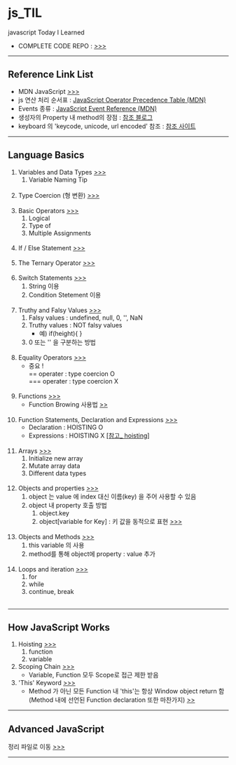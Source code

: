 # js_TIL
javascript Today I Learned
<ul>
    <li>
        COMPLETE CODE REPO : <a href="https://github.com/jonasschmedtmann/complete-javascript-course">>>></a>
    </li>
</ul>
<hr/>

<h2>Reference Link List</h2>
<ul>
    <li>
        MDN JavaScript
        <a href="https://developer.mozilla.org/ko/docs/Web/JavaScript">
            >>>
        </a>
    </li>
    <li>
        js 연산 처리 순서표 : 
        <a href="https://developer.mozilla.org/en-US/docs/Web/JavaScript/Reference/Operators/Operator_Precedence">
            JavaScript Operator Precedence Table (MDN)
        </a> 
    </li>
    <li>
        Events 종류 : 
        <a href="https://developer.mozilla.org/en-US/docs/Web/Events">
            JavaScript Event Reference (MDN)
        </a> 
    </li>
    <li>
        생성자의 Property 내 method의 장점 :
        <a href="https://velog.io/@gtobio11/Javascript-Prototype-methods-vs-Object-methods">
         참조 블로그
        </a>
    </li>
    <li>
        keyboard 의 'keycode, unicode, url encoded' 참조 :
        <a href="http://keycodes.atjayjo.com/">
            참조 사이트
        </a>
    </li>
</ul>
<hr/>

<h2>Language Basics</h2>
<ol>
    <li>
        Variables and Data Types
        <a href="https://github.com/seong7/js_TIL/blob/92c296a3643696fc0c8261c1b0107ada48dac6f2/2-JS-basics/script.js#L2">
            >>>
        </a>
        <ol>
            <li>
                Variable Naming Tip
            </li>
        </ol>
    </li><br/>
    <li>
        Type Coercion (형 변환)
        <a href="https://github.com/seong7/js_TIL/blob/92c296a3643696fc0c8261c1b0107ada48dac6f2/2-JS-basics/script.js#L38">
            >>>
        </a>
    </li><br/>
    <li>
        Basic Operators
        <a href="https://github.com/seong7/js_TIL/blob/92c296a3643696fc0c8261c1b0107ada48dac6f2/2-JS-basics/script.js#L65">
        >>>
        </a>
        <ol>
            <li>Logical</li>
            <li>Type of</li>
            <li>Multiple Assignments</li>
        </ol>
    </li><br/>
    <li>
        If / Else Statement
        <a href="https://github.com/seong7/js_TIL/blob/92c296a3643696fc0c8261c1b0107ada48dac6f2/2-JS-basics/script.js#L101">
            >>>
        </a>
    </li><br/>
    <li>
        The Ternary Operator
        <a href="https://github.com/seong7/js_TIL/blob/92c296a3643696fc0c8261c1b0107ada48dac6f2/2-JS-basics/script.js#L118">
            >>>
        </a>
    </li><br/>
    <li>
        Switch Statements
        <a href="https://github.com/seong7/js_TIL/blob/92c296a3643696fc0c8261c1b0107ada48dac6f2/2-JS-basics/script.js#L130">
            >>>
        </a>
        <ol>
            <li>String 이용</li>
            <li>Condition Stetement 이용</li> 
        </ol>
    </li><br/>
    <li>
        Truthy and Falsy Values
        <a href="https://github.com/seong7/js_TIL/blob/edbbf94c925b71d0f4aac18648dba082b1fd1630/2-JS-basics/script.js#L167">
            >>>
        </a>
        <ol>
            <li>Falsy values :   undefined, null, 0, '', NaN </li>
            <li>Truthy values :  NOT falsy values
                <ul>
                    <li>예) if(height){  } </li>
                </ul>
            </li>
            <li>0 또는 '' 을 구분하는 방법</li>
        </ol>
    </li><br/>
    <li>
        Equality Operators
        <a href="https://github.com/seong7/js_TIL/blob/92c296a3643696fc0c8261c1b0107ada48dac6f2/2-JS-basics/script.js#L190">
            >>>
        </a>
        <ul>
            <li>
                중요 !<br/>
                == operater : type coercion O<br/>
                === operater : type coercion X
            </li>
        </ul>
    </li><br/>
    <li>
        Functions
        <a href="https://github.com/seong7/js_TIL/blob/92c296a3643696fc0c8261c1b0107ada48dac6f2/2-JS-basics/script.js#L204">
            >>>
        </a>
        <ul>
            <li>
                Function Browing 사용법
                <a href="https://github.com/seong7/js_TIL/blob/505baf69936f2271968baea58437f1a93ca7989b/3-how-JS-works/script.js#L168">
                    >>
                </a>
            </li> 
        </ul>
    </li><br/>
    <li>
        Function Statements, Declaration and Expressions
        <a href="https://github.com/seong7/js_TIL/blob/92c296a3643696fc0c8261c1b0107ada48dac6f2/2-JS-basics/script.js#L233">
            >>>
        </a>
        <ul>
            <li>Declaration : HOISTING O</li>
            <li>
                Expressions : HOISTING X
                <a href="https://github.com/seong7/js_TIL/blob/505baf69936f2271968baea58437f1a93ca7989b/3-how-JS-works/script.js#L5">
                    [참고_ hoisting]
                </a>
            </li>    
        </ul>
    </li><br/>
    <li>
        Arrays
        <a href="https://github.com/seong7/js_TIL/blob/92c296a3643696fc0c8261c1b0107ada48dac6f2/2-JS-basics/script.js#L265">
            >>>
        </a>
        <ol>
            <li>Initialize new array</li>
            <li>Mutate array data</li>
            <li>Different data types</li>
        </ol>
    </li><br/>
    <li>
        Objects and properties
        <a href="https://github.com/seong7/js_TIL/blob/92c296a3643696fc0c8261c1b0107ada48dac6f2/2-JS-basics/script.js#L296">
            >>>
        </a>
        <ol>
            <li>object 는 value 에 index 대신 이름(key) 을 주어 사용할 수 있음</li>
            <li>
                object 내 property 호출 방법
                <ol>
                    <li>object.key</li>
                    <li>object[variable for Key]  : 키 값을 동적으로 표현
                        <a href="">
                            >>>
                        </a>
                    </li>
                </ol>
            </li>
        </ol>
    </li><br/>
    <li>
        Objects and Methods
        <a href="https://github.com/seong7/js_TIL/blob/92c296a3643696fc0c8261c1b0107ada48dac6f2/2-JS-basics/script.js#L330">
            >>>
        </a>
        <ol>
            <li>this variable 의 사용</li>
            <li>method를 통해 object에 property : value 추가</li>
        </ol>
    </li><br/>
    <li>
        Loops and iteration
        <a href="https://github.com/seong7/js_TIL/blob/92c296a3643696fc0c8261c1b0107ada48dac6f2/2-JS-basics/script.js#L351">
            >>>
        </a>
        <ol>
            <li>for</li>
            <li>while</li>
            <li>continue, break</li>
        </ol>
    </li><br/>
</ol>
<hr/>

<h2>How JavaScript Works</h2>
<ol>
    <li>
        Hoisting
        <a href="https://github.com/seong7/js_TIL/blob/505baf69936f2271968baea58437f1a93ca7989b/3-how-JS-works/script.js#L2">
            >>>
        </a>
        <ol>
            <li>function</li>
            <li>variable</li>
        </ol>
    </li>
    <li>
        Scoping Chain
        <a href="https://github.com/seong7/js_TIL/blob/505baf69936f2271968baea58437f1a93ca7989b/3-how-JS-works/script.js#L72">
            >>>
        </a>
        <ul>
            <li>Variable, Function 모두 Scope로 접근 제한 받음</li>
        </ul>
    </li>
    <li>
        'This' Keyword
        <a href="https://github.com/seong7/js_TIL/blob/505baf69936f2271968baea58437f1a93ca7989b/3-how-JS-works/script.js#L118">
            >>>
        </a>
        <ul>
            <li>
                Method 가 아닌 모든 Function 내 'this'는 항상 Window object return 함<br/>
                 (Method 내에 선언된 Function declaration 또한 마찬가지)
                <a href="https://github.com/seong7/js_TIL/blob/505baf69936f2271968baea58437f1a93ca7989b/3-how-JS-works/script.js#L147">
                    >>
                </a>
            </li>
        </ul>
    </li>
</ol>
<hr/>    

<h2>Advanced JavaScript</h2>
정리 파일로 이동
<a href="5-advanced-JS/summary.md">
    >>>
</a>
<hr/>
